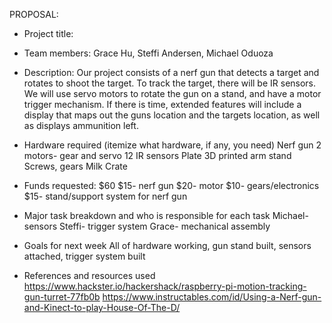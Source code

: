 
PROPOSAL:

* Project title:

* Team members: Grace Hu, Steffi Andersen, Michael Oduoza

* Description: Our project consists of a nerf gun that detects a target and rotates
to shoot the target.  To track the target, there will be IR sensors.  We will use
servo motors to rotate the gun on a stand, and have a motor trigger mechanism.  If
there is time, extended features will include a display that maps out the guns location
and the targets location, as well as displays ammunition left.  

* Hardware required (itemize what hardware, if any, you need)
    Nerf gun
    2 motors- gear and servo
    12 IR sensors
    Plate
    3D printed arm stand
    Screws, gears
    Milk Crate

* Funds requested: $60
    $15- nerf gun
    $20- motor
    $10- gears/electronics
    $15- stand/support system for nerf gun

* Major task breakdown and who is responsible for each task
    Michael- sensors
    Steffi- trigger system
    Grace- mechanical assembly

* Goals for next week
    All of hardware working, gun stand built, sensors attached, trigger system built

* References and resources used
    https://www.hackster.io/hackershack/raspberry-pi-motion-tracking-gun-turret-77fb0b
    https://www.instructables.com/id/Using-a-Nerf-gun-and-Kinect-to-play-House-Of-The-D/
